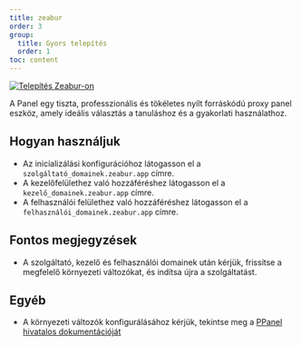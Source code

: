 ```yaml
---
title: zeabur
order: 3
group:
  title: Gyors telepítés
  order: 1
toc: content
---
```


[![Telepítés Zeabur-on](https://zeabur.com/button.svg)](https://zeabur.com/templates/IBPWWW)

A Panel egy tiszta, professzionális és tökéletes nyílt forráskódú proxy panel eszköz, amely ideális választás a tanuláshoz és a gyakorlati használathoz.

## Hogyan használjuk

- Az inicializálási konfigurációhoz látogasson el a `szolgáltató_domainek.zeabur.app` címre.
- A kezelőfelülethez való hozzáféréshez látogasson el a `kezelő_domainek.zeabur.app` címre.
- A felhasználói felülethez való hozzáféréshez látogasson el a `felhasználói_domainek.zeabur.app` címre.

## Fontos megjegyzések

- A szolgáltató, kezelő és felhasználói domainek után kérjük, frissítse a megfelelő környezeti változókat, és indítsa újra a szolgáltatást.

## Egyéb

- A környezeti változók konfigurálásához kérjük, tekintse meg a [PPanel hivatalos dokumentációját](https://ppanel.dev/)

